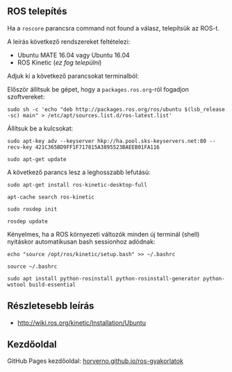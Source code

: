 ## ROS telepítés

Ha a `roscore` parancsra command not found a válasz, telepítsük az ROS-t.

A leírás következő rendszereket feltételezi:
- Ubuntu MATE 16.04 vagy Ubuntu 16.04
- ROS Kinetic (*ez fog települni*)

Adjuk ki a következő parancsokat terminalból:

Először állítsuk be gépet, hogy a `packages.ros.org`-ról fogadjon szoftvereket:

```
sudo sh -c 'echo "deb http://packages.ros.org/ros/ubuntu $(lsb_release -sc) main" > /etc/apt/sources.list.d/ros-latest.list'
```

Állítsuk be a kulcsokat:

```
sudo apt-key adv --keyserver hkp://ha.pool.sks-keyservers.net:80 --recv-key 421C365BD9FF1F717815A3895523BAEEB01FA116
```

```
sudo apt-get update
```

A következő parancs lesz a leghosszabb lefutású:
```
sudo apt-get install ros-kinetic-desktop-full
```

```
apt-cache search ros-kinetic
```

```
sudo rosdep init
```

```
rosdep update
```

Kényelmes, ha a ROS környezeti változók minden új terminál (shell) nyitáskor automatikusan bash sessionhoz adódnak:

```
echo "source /opt/ros/kinetic/setup.bash" >> ~/.bashrc
```

```
source ~/.bashrc
```

```
sudo apt install python-rosinstall python-rosinstall-generator python-wstool build-essential
```

## Részletesebb leírás

- http://wiki.ros.org/kinetic/Installation/Ubuntu

## Kezdőoldal

GitHub Pages kezdőoldal: 
[horverno.github.io/ros-gyakorlatok](https://horverno.github.io/ros-gyakorlatok/)